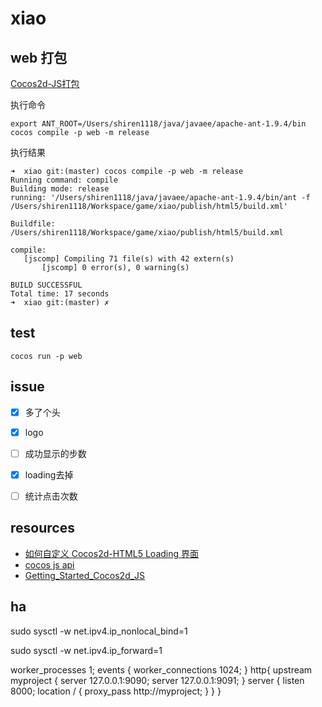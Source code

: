 # xiao 

## web 打包

[Cocos2d-JS打包](http://cn.cocos2d-x.org/tutorial/show?id=1324)

执行命令

	export ANT_ROOT=/Users/shiren1118/java/javaee/apache-ant-1.9.4/bin
	cocos compile -p web -m release
	
执行结果

	➜  xiao git:(master) cocos compile -p web -m release
	Running command: compile
	Building mode: release
	running: '/Users/shiren1118/java/javaee/apache-ant-1.9.4/bin/ant -f /Users/shiren1118/Workspace/game/xiao/publish/html5/build.xml'

	Buildfile: /Users/shiren1118/Workspace/game/xiao/publish/html5/build.xml

	compile:
	   [jscomp] Compiling 71 file(s) with 42 extern(s)
		   [jscomp] 0 error(s), 0 warning(s)

	BUILD SUCCESSFUL
	Total time: 17 seconds
	➜  xiao git:(master) ✗
	
## test

	cocos run -p web  
	
	
## issue

- [x] 多了个头
- [x] logo
- [ ] 成功显示的步数
- [x] loading去掉
- [ ] 统计点击次数


## resources

- [如何自定义 Cocos2d-HTML5 Loading 界面](http://www.tairan.com/archives/4972)
- [cocos js api](http://www.cocos2d-x.org/reference/html5-js/V3.0rc3/index.html)
- [Getting_Started_Cocos2d_JS](http://www.cocos2d-x.org/wiki/Getting_Started_Cocos2d-JS)

## ha

sudo sysctl -w net.ipv4.ip_nonlocal_bind=1

sudo sysctl -w net.ipv4.ip_forward=1



worker_processes 1; 
events { 
	worker_connections 1024; 
} 
http{ 
	upstream myproject { 
		server 127.0.0.1:9090; 
		server 127.0.0.1:9091; 
	} 
	server { 
		listen 8000; 
		location / { 
		proxy_pass http://myproject; 
	} 
} 
} 

